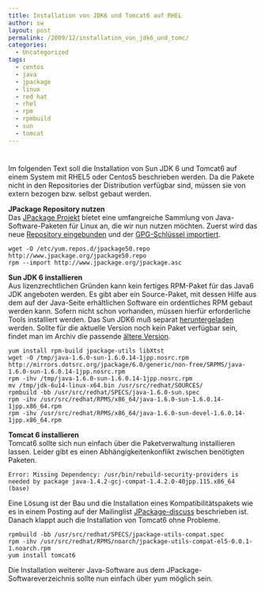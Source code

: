 ```yaml
---
title: Installation von JDK6 und Tomcat6 auf RHEL
author: sw
layout: post
permalink: /2009/12/installation_von_jdk6_und_tomc/
categories:
  - Uncategorized
tags:
  - centos
  - java
  - jpackage
  - linux
  - red hat
  - rhel
  - rpm
  - rpmbuild
  - sun
  - tomcat
---
```

# 

Im folgenden Text soll die Installation von Sun JDK 6 und Tomcat6 auf einem System mit RHEL5 oder Centos5 beschrieben werden. Da die Pakete nicht in den Repositories der Distribution verfügbar sind, müssen sie von extern bezogen bzw. selbst gebaut werden.

**JPackage Repository nutzen**  
Das [JPackage Projekt][1] bietet eine umfangreiche Sammlung von Java-Software-Paketen für Linux an, die wir nun nutzen möchten. Zuerst wird das neue [Repository eingebunden][2] und der [GPG-Schlüssel importiert][3].

 [1]: http://www.jpackage.org/
 [2]: http://www.jpackage.org/yum.php
 [3]: http://www.jpackage.org/gpgkey.php

    wget -O /etc/yum.repos.d/jpackage50.repo http://www.jpackage.org/jpackage50.repo
    rpm --import http://www.jpackage.org/jpackage.asc

**Sun JDK 6 installieren**  
Aus lizenzrechtlichen Gründen kann kein fertiges RPM-Paket für das Java6 JDK angeboten werden. Es gibt aber ein Source-Paket, mit dessen Hilfe aus dem auf der Java-Seite erhältlichen Software ein ordentliches RPM gebaut werden kann. Sofern nicht schon vorhanden, müssen hierfür erforderliche Tools installiert werden. Das Sun JDK6 muß separat [heruntergeladen][4] werden. Sollte für die aktuelle Version noch kein Paket verfügbar sein, findet man im Archiv die passende [ältere Version][5].

 [4]: http://java.sun.com/javase/downloads/
 [5]: http://java.sun.com/products/archive/

    yum install rpm-build jpackage-utils libXtst
    wget -O /tmp/java-1.6.0-sun-1.6.0.14-1jpp.nosrc.rpm http://mirrors.dotsrc.org/jpackage/6.0/generic/non-free/SRPMS/java-1.6.0-sun-1.6.0.14-1jpp.nosrc.rpm
    rpm -ihv /tmp/java-1.6.0-sun-1.6.0.14-1jpp.nosrc.rpm
    mv /tmp/jdk-6u14-linux-x64.bin /usr/src/redhat/SOURCES/
    rpmbuild -bb /usr/src/redhat/SPECS/java-1.6.0-sun.spec
    rpm -ihv /usr/src/redhat/RPMS/x86_64/java-1.6.0-sun-1.6.0.14-1jpp.x86_64.rpm
    rpm -ihv /usr/src/redhat/RPMS/x86_64/java-1.6.0-sun-devel-1.6.0.14-1jpp.x86_64.rpm

**Tomcat 6 installieren**  
Tomcat6 sollte sich nun einfach über die Paketverwaltung installieren lassen. Leider gibt es einen Abhängigkeitenkonflikt zwischen benötigten Paketen.

    Error: Missing Dependency: /usr/bin/rebuild-security-providers is needed by package java-1.4.2-gcj-compat-1.4.2.0-40jpp.115.x86_64 (base)

Eine Lösung ist der Bau und die Installation eines Kompatibilitätspakets wie es in einem Posting auf der Mailinglist [JPackage-discuss][6] beschrieben ist. Danach klappt auch die Installation von Tomcat6 ohne Probleme.

 [6]: http://zarb.org/pipermail/jpackage-discuss/2008-July/012751.html

    rpmbuild -bb /usr/src/redhat/SPECS/jpackage-utils-compat.spec
    rpm -ihv /usr/src/redhat/RPMS/noarch/jpackage-utils-compat-el5-0.0.1-1.noarch.rpm
    yum install tomcat6

Die Installation weiterer Java-Software aus dem JPackage-Softwareverzeichnis sollte nun einfach über yum möglich sein.
